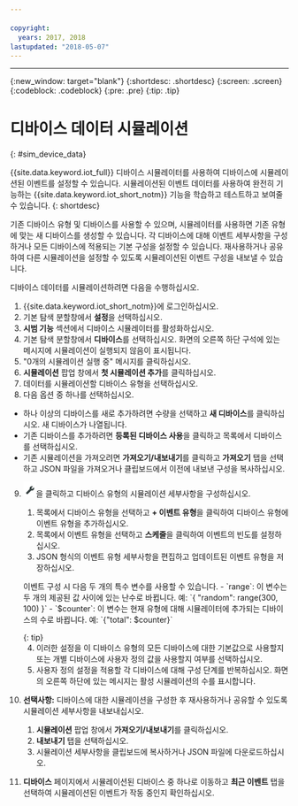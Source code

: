 ```yaml
---

copyright:
  years: 2017, 2018
lastupdated: "2018-05-07"
---
```


---

{:new_window: target="blank"}
{:shortdesc: .shortdesc}
{:screen: .screen}
{:codeblock: .codeblock}
{:pre: .pre}
{:tip: .tip}


# 디바이스 데이터 시뮬레이션 
{: #sim_device_data}

{{site.data.keyword.iot_full}} 디바이스 시뮬레이터를 사용하여 디바이스에 시뮬레이션된 이벤트를 설정할 수 있습니다. 시뮬레이션된 이벤트 데이터를 사용하여 완전히 기능하는 {{site.data.keyword.iot_short_notm}} 기능을 학습하고 테스트하고 보여줄 수 있습니다.
{: shortdesc}

기존 디바이스 유형 및 디바이스를 사용할 수 있으며, 시뮬레이터를 사용하면 기존 유형에 맞는 새 디바이스를 생성할 수 있습니다. 각 디바이스에 대해 이벤트 세부사항을 구성하거나 모든 디바이스에 적용되는 기본 구성을 설정할 수 있습니다. 재사용하거나 공유하여 다른 시뮬레이션을 설정할 수 있도록 시뮬레이션된 이벤트 구성을 내보낼 수 있습니다.

디바이스 데이터를 시뮬레이션하려면 다음을 수행하십시오. 

1. {{site.data.keyword.iot_short_notm}}에 로그인하십시오.
2. 기본 탐색 분할창에서 **설정**을 선택하십시오.
3. **시범 기능** 섹션에서 디바이스 시뮬레이터를 활성화하십시오.
4. 기본 탐색 분할창에서 **디바이스**를 선택하십시오. 화면의 오른쪽 하단 구석에 있는 메시지에 시뮬레이션이 실행되지 않음이 표시됩니다.
5. "0개의 시뮬레이션 실행 중" 메시지를 클릭하십시오.
6. **시뮬레이션** 팝업 창에서 **첫 시뮬레이션 추가**를 클릭하십시오.
7. 데이터를 시뮬레이션할 디바이스 유형을 선택하십시오.
8. 다음 옵션 중 하나를 선택하십시오.
  - 하나 이상의 디바이스를 새로 추가하려면 수량을 선택하고 **새 디바이스**를 클릭하십시오. 새 디바이스가 나열됩니다.
  - 기존 디바이스를 추가하려면 **등록된 디바이스 사용**을 클릭하고 목록에서 디바이스를 선택하십시오.
  - 기존 시뮬레이션을 가져오려면 **가져오기/내보내기**를 클릭하고 **가져오기** 탭을 선택하고 JSON 파일을 가져오거나 클립보드에서 이전에 내보낸 구성을 복사하십시오.
9. ![설정 아이콘](images/settings_icon.png)을 클릭하고 디바이스 유형의 시뮬레이션 세부사항을 구성하십시오.
   1. 목록에서 디바이스 유형을 선택하고 **+ 이벤트 유형**을 클릭하여 디바이스 유형에 이벤트 유형을 추가하십시오.
   2. 목록에서 이벤트 유형을 선택하고 **스케줄**을 클릭하여 이벤트의 빈도를 설정하십시오.
   3. JSON 형식의 이벤트 유형 세부사항을 편집하고 업데이트된 이벤트 유형을 저장하십시오.
   
   <p> 이벤트 구성 시 다음 두 개의 특수 변수를 사용할 수 있습니다.  
        - `range`: 이 변수는 두 개의 제공된 값 사이에 있는 난수로 바뀝니다. 예: `{ "random": range(300, 100) }`  
        - `$counter`: 이 변수는 현재 유형에 대해 시뮬레이터에 추가되는 디바이스의 수로 바뀝니다. 예: `{"total": $counter}`</p>
   {: tip}
   
   4. 이러한 설정을 이 디바이스 유형의 모든 디바이스에 대한 기본값으로 사용할지 또는 개별 디바이스에 사용자 정의 값을 사용할지 여부를 선택하십시오. 
   5. 사용자 정의 설정을 적용할 각 디바이스에 대해 구성 단계를 반복하십시오. 화면의 오른쪽 하단에 있는 메시지는 활성 시뮬레이션의 수를 표시합니다.
10. **선택사항:** 디바이스에 대한 시뮬레이션을 구성한 후 재사용하거나 공유할 수 있도록 시뮬레이션 세부사항을 내보내십시오.
    1. **시뮬레이션** 팝업 창에서 **가져오기/내보내기**를 클릭하십시오.
    2. **내보내기** 탭을 선택하십시오.
    3. 시뮬레이션 세부사항을 클립보드에 복사하거나 JSON 파일에 다운로드하십시오.
11. **디바이스** 페이지에서 시뮬레이션된 디바이스 중 하나로 이동하고 **최근 이벤트** 탭을 선택하여 시뮬레이션된 이벤트가 작동 중인지 확인하십시오.
